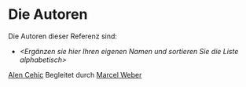 # Die Autoren

Die Autoren dieser Referenz sind:

* *<Ergänzen sie hier Ihren eigenen Namen und sortieren Sie die Liste alphabetisch>*

[Alen Cehic](ceal.md)
Begleitet durch [Marcel Weber](wema.md)
